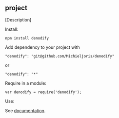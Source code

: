 project
--------

[Description]

Install:

    npm install denodify
	
Add dependency to your project with

    "denodify": "git@github.com/Michieljoris/denodify"
	
or

	"denodify": "*"

Require in a module:

    var denodify = require('denodify');

Use:

See [documentation](https://rawgithub.com/Michieljoris/denodify/master/docs/denodify.html).






